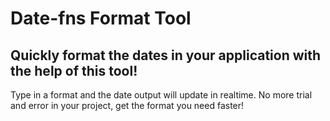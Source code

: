 # Date-fns Format Tool

## Quickly format the dates in your application with the help of this tool! 

Type in a format and the date output will update in realtime. No more trial and error in your project, get the format you need faster!